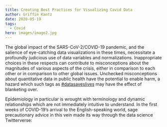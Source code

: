 ```yaml
---
title: Creating Best Practices for Visualizing Covid Data
author: Griffin Kantz
date: 2020-05-19
tags:
  - Covid
hero: images/image2.jpg
---
```

The global impact of the SARS-CoV-2/COVID-19 pandemic, and the salience of eye-catching data visualizations in these times, necessitate a profoundly judicious use of data variables and normalizations. Inappropriate choices in these respects can contribute to misconceptions about the magnitudes of various aspects of the crisis, either in comparison to each other or in comparison to other global issues. Unchecked misconceptions about quantitative data in public health have the potential to enable harm, a hazard which such tags as [\#datasaveslives](https://twitter.com/hashtag/datasaveslives?lang=en) may have the effect of blanketing over.

Epidemiology in particular is wrought with terminology and dynamic relationships which are not immediately intuitive to understand. In the first weeks of COVID-19’s arrival to the English-speaking world, sage precautionary advice in this vein made its way through the data science Twitterverse:

<htmlinject keyid="tweet0" htmlid="tag" />